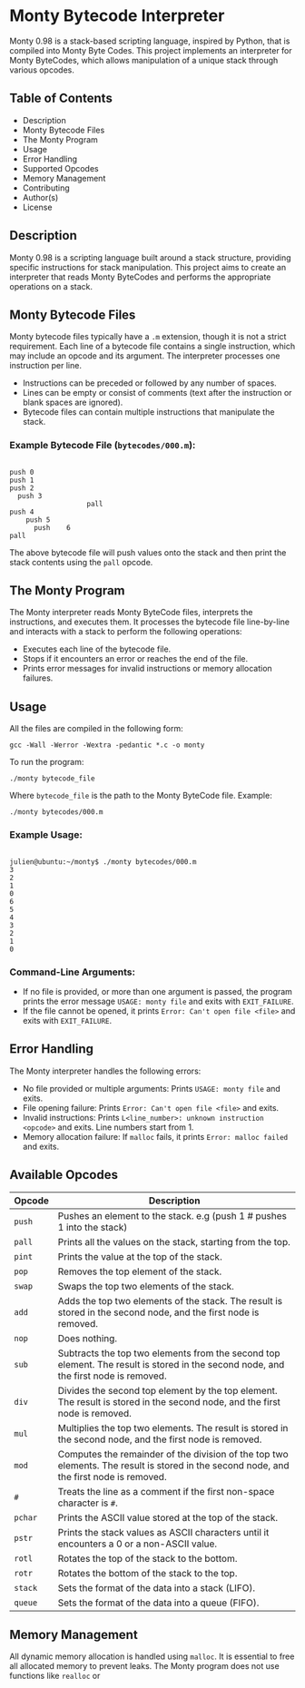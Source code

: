 <h1>Monty Bytecode Interpreter</h1>

<p>Monty 0.98 is a stack-based scripting language, inspired by Python, that is compiled into Monty Byte Codes. This project implements an interpreter for Monty ByteCodes, which allows manipulation of a unique stack through various opcodes.</p>

<h2>Table of Contents</h2>
<ul>
  <li><a >Description</a></li>
  <li><a >Monty Bytecode Files</a></li>
  <li><a >The Monty Program</a></li>
  <li><a >Usage</a></li>
  <li><a >Error Handling</a></li>
  <li><a >Supported Opcodes</a></li>
  <li><a >Memory Management</a></li>
  <li><a >Contributing</a></li>
  <li><a >Author(s)</a></li>
  <li><a >License</a></li>
</ul>

<h2 id="description">Description</h2>
<p>Monty 0.98 is a scripting language built around a stack structure, providing specific instructions for stack manipulation. This project aims to create an interpreter that reads Monty ByteCodes and performs the appropriate operations on a stack.</p>

<h2 id="monty-bytecode-files">Monty Bytecode Files</h2>
<p>Monty bytecode files typically have a <code>.m</code> extension, though it is not a strict requirement. Each line of a bytecode file contains a single instruction, which may include an opcode and its argument. The interpreter processes one instruction per line.</p>
<ul>
  <li>Instructions can be preceded or followed by any number of spaces.</li>
  <li>Lines can be empty or consist of comments (text after the instruction or blank spaces are ignored).</li>
  <li>Bytecode files can contain multiple instructions that manipulate the stack.</li>
</ul>

<h3>Example Bytecode File (<code>bytecodes/000.m</code>):</h3>
<pre><code>
push 0
push 1
push 2
  push 3
                   pall
push 4
    push 5
      push    6
pall
</code></pre>
<p>The above bytecode file will push values onto the stack and then print the stack contents using the <code>pall</code> opcode.</p>

<h2 id="the-monty-program">The Monty Program</h2>
<p>The Monty interpreter reads Monty ByteCode files, interprets the instructions, and executes them. It processes the bytecode file line-by-line and interacts with a stack to perform the following operations:</p>
<ul>
  <li>Executes each line of the bytecode file.</li>
  <li>Stops if it encounters an error or reaches the end of the file.</li>
  <li>Prints error messages for invalid instructions or memory allocation failures.</li>
</ul>

<h2 id="usage">Usage</h2>
<p>All the files are compiled in the following form:</p>
<pre><code>gcc -Wall -Werror -Wextra -pedantic *.c -o monty</code></pre>
<p>To run the program:</p>
<pre><code>./monty bytecode_file</code></pre>
<p>Where <code>bytecode_file</code> is the path to the Monty ByteCode file. Example:</p>
<pre><code>./monty bytecodes/000.m</code></pre>

<h3>Example Usage:</h3>
<pre><code>
julien@ubuntu:~/monty$ ./monty bytecodes/000.m
3
2
1
0
6
5
4
3
2
1
0
</code></pre>

<h3>Command-Line Arguments:</h3>
<ul>
  <li>If no file is provided, or more than one argument is passed, the program prints the error message <code>USAGE: monty file</code> and exits with <code>EXIT_FAILURE</code>.</li>
  <li>If the file cannot be opened, it prints <code>Error: Can't open file &lt;file&gt;</code> and exits with <code>EXIT_FAILURE</code>.</li>
</ul>

<h2 id="error-handling">Error Handling</h2>
<p>The Monty interpreter handles the following errors:</p>
<ul>
  <li>No file provided or multiple arguments: Prints <code>USAGE: monty file</code> and exits.</li>
  <li>File opening failure: Prints <code>Error: Can't open file &lt;file&gt;</code> and exits.</li>
  <li>Invalid instructions: Prints <code>L&lt;line_number&gt;: unknown instruction &lt;opcode&gt;</code> and exits. Line numbers start from 1.</li>
  <li>Memory allocation failure: If <code>malloc</code> fails, it prints <code>Error: malloc failed</code> and exits.</li>
</ul>

<h2 id="supported-opcodes">Available Opcodes</h2>
<table>
  <thead>
    <tr>
      <th>Opcode</th>
      <th>Description</th>
    </tr>
  </thead>
  <tbody>
    <tr>
      <td><code>push</code></td>
      <td>Pushes an element to the stack. e.g (push 1 # pushes 1 into the stack)</td>
    </tr>
    <tr>
      <td><code>pall</code></td>
      <td>Prints all the values on the stack, starting from the top.</td>
    </tr>
    <tr>
      <td><code>pint</code></td>
      <td>Prints the value at the top of the stack.</td>
    </tr>
    <tr>
      <td><code>pop</code></td>
      <td>Removes the top element of the stack.</td>
    </tr>
    <tr>
      <td><code>swap</code></td>
      <td>Swaps the top two elements of the stack.</td>
    </tr>
    <tr>
      <td><code>add</code></td>
      <td>Adds the top two elements of the stack. The result is stored in the second node, and the first node is removed.</td>
    </tr>
    <tr>
      <td><code>nop</code></td>
      <td>Does nothing.</td>
    </tr>
    <tr>
      <td><code>sub</code></td>
      <td>Subtracts the top two elements from the second top element. The result is stored in the second node, and the first node is removed.</td>
    </tr>
    <tr>
      <td><code>div</code></td>
      <td>Divides the second top element by the top element. The result is stored in the second node, and the first node is removed.</td>
    </tr>
    <tr>
      <td><code>mul</code></td>
      <td>Multiplies the top two elements. The result is stored in the second node, and the first node is removed.</td>
    </tr>
    <tr>
      <td><code>mod</code></td>
      <td>Computes the remainder of the division of the top two elements. The result is stored in the second node, and the first node is removed.</td>
    </tr>
    <tr>
      <td><code>#</code></td>
      <td>Treats the line as a comment if the first non-space character is <code>#</code>.</td>
    </tr>
    <tr>
      <td><code>pchar</code></td>
      <td>Prints the ASCII value stored at the top of the stack.</td>
    </tr>
    <tr>
      <td><code>pstr</code></td>
      <td>Prints the stack values as ASCII characters until it encounters a 0 or a non-ASCII value.</td>
    </tr>
    <tr>
      <td><code>rotl</code></td>
      <td>Rotates the top of the stack to the bottom.</td>
    </tr>
    <tr>
      <td><code>rotr</code></td>
      <td>Rotates the bottom of the stack to the top.</td>
    </tr>
    <tr>
      <td><code>stack</code></td>
      <td>Sets the format of the data into a stack (LIFO).</td>
    </tr>
    <tr>
      <td><code>queue</code></td>
      <td>Sets the format of the data into a queue (FIFO).</td>
    </tr>
  </tbody>
</table>

<h2 id="memory-management">Memory Management</h2>
<p>All dynamic memory allocation is handled using <code>malloc</code>. It is essential to free all allocated memory to prevent leaks. The Monty program does not use functions like <code>realloc</code> or
